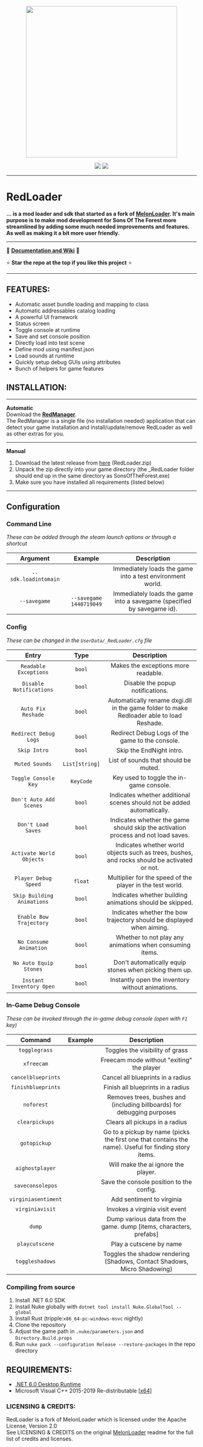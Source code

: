 
<p align="center">
  <a href="#"><img src="https://raw.githubusercontent.com/ToniMacaroni/SonsModLoader/master/Resources/redlogo.png" width="400"></a>
</p>

<p align="center">
	<a href="https://github.com/ToniMacaroni/RedLoader/releases/latest"><img src="https://img.shields.io/github/downloads/ToniMacaroni/SaberFactory/total?label=downloads&style=for-the-badge"></a>
	<a href="https://github.com/ToniMacaroni/RedLoader/releases/latest"><img src="https://img.shields.io/github/v/release/ToniMacaroni/SonsModLoader?label=latest&style=for-the-badge"></a>
</p>

---

<!-- <p>
	<h3 align="center"><a href="https://github.com/LavaGang/MelonLoader">Original Melonloader Repo</a></h3>
</p> -->

# RedLoader
**... is a mod loader and sdk that started as a fork of [MelonLoader](https://github.com/LavaGang/MelonLoader).
It's main purpose is to make mod development for Sons Of The Forest more streamlined by adding some much needed improvements and features.
As well as making it a bit more user friendly.**

---

:orange_book: **[Documentation and Wiki](https://tonimacaroni.github.io/RedLoader/)** :orange_book:

:star: **Star the repo at the top if you like this project** :star:

---

## FEATURES:
- Automatic asset bundle loading and mapping to class
- Automatic addressables catalog loading
- A powerful UI framework
- Status screen
- Toggle console at runtime
- Save and set console position
- Directly load into test scene
- Define mod using manifest.json
- Load sounds at runtime
- Quickly setup debug GUIs using attributes
- Bunch of helpers for game features

## INSTALLATION:
___
**Automatic**  
Download the **[RedManager](https://github.com/ToniMacaroni/RedManager)**.  
The RedManager is a single file (no installation needed) application that can detect your game installation
and install/update/remove RedLoader as well as other extras for you.
___

**Manual**
1. Download the latest release from [here](https://github.com/ToniMacaroni/RedLoader/releases/latest) (RedLoader.zip)
2. Unpack the zip directly into your game directory (the _RedLoader folder should end up in the same directory as SonsOfTheForest.exe)
3. Make sure you have installed all requirements (listed below)
___

## Configuration
### Command Line
*These can be added through the steam launch options or through a shortcut*

| Argument | Example | Description |
|:----------:|:---------:|:-------------:|
| `--sdk.loadintomain` |  | Immediately loads the game into a test environment world. |
| `--savegame` | `--savegame 1440719049` | Immediately loads the game into a savegame (specified by savegame id). |


### Config
*These can be changed in the `UserData/_RedLoader.cfg` file*

| Entry | Type | Description |
|:----------:|:---------:|:-------------:|
| `Readable Exceptions` | `bool` | Makes the exceptions more readable. |
| `Disable Notifications` | `bool` | Disable the popup notifications. |
| `Auto Fix Reshade` | `bool` | Automatically rename dxgi.dll in the game folder to make Redloader able to load Reshade. |
| `Redirect Debug Logs` | `bool` | Redirect Debug Logs of the game to the console. |
| `Skip Intro` | `bool` | Skip the EndNight intro. |
| `Muted Sounds` | `List[string]` | List of sounds that should be muted. |
| `Toggle Console Key` | `KeyCode` | Key used to toggle the in-game console. |
| `Don't Auto Add Scenes` | `bool` | Indicates whether additional scenes should not be added automatically. |
| `Don't Load Saves` | `bool` | Indicates whether the game should skip the activation process and not load saves. |
| `Activate World Objects` | `bool` | Indicates whether world objects such as trees, bushes, and rocks should be activated or not. |
| `Player Debug Speed` | `float` | Multiplier for the speed of the player in the test world. |
| `Skip Building Animations` | `bool` | Indicates whether building animations should be skipped. |
| `Enable Bow Trajectory` | `bool` | Indicates whether the bow trajectory should be displayed when aiming. |
| `No Consume Animation` | `bool` | Whether to not play any animations when consuming items. |
| `No Auto Equip Stones` | `bool` | Don't automatically equip stones when picking them up. |
| `Instant Inventory Open` | `bool` | Instantly open the inventory without animations. |


### In-Game Debug Console
*These can be invoked through the in-game debug console (open with `F1` key)*

| Command | Example | Description |
|:----------:|:---------:|:-------------:|
| `togglegrass` |  | Toggles the visibility of grass |
| `xfreecam` |  | Freecam mode without "exiting" the player |
| `cancelblueprints` |  | Cancel all blueprints in a radius |
| `finishblueprints` |  | Finish all blueprints in a radius |
| `noforest` |  | Removes trees, bushes and (including billboards) for debugging purposes |
| `clearpickups` |  | Clears all pickups in a radius |
| `gotopickup` |  | Go to a pickup by name (picks the first one that contains the name). Useful for finding story items. |
| `aighostplayer` |  | Will make the ai ignore the player. |
| `saveconsolepos` |  | Save the console position to the config. |
| `virginiasentiment` |  | Add sentiment to virginia |
| `virginiavisit` |  | Invokes a virginia visit event |
| `dump` |  | Dump various data from the game. dump [items, characters, prefabs] |
| `playcutscene` |  | Play a cutscene by name |
| `toggleshadows` |  | Toggles the shadow rendering (Shadows, Contact Shadows, Micro Shadowing) |


### Compiling from source
1. Install .NET 6.0 SDK
2. Install Nuke globally with `dotnet tool install Nuke.GlobalTool --global`
3. Install Rust (tripple:`x86_64-pc-windows-msvc` nightly)
4. Clone the repository
5. Adjust the game path in `.nuke/parameters.json` and `Directory.Build.props`
6. Run `nuke pack --configuration Release --restore-packages` in the repo directory

## REQUIREMENTS:

- [.NET 6.0 Desktop Runtime](https://dotnet.microsoft.com/en-us/download/dotnet/6.0#runtime-6.0.15)
- Microsoft Visual C++ 2015-2019 Re-distributable [[x64](https://aka.ms/vs/16/release/vc_redist.x64.exe)]

### LICENSING & CREDITS:

RedLoader is a fork of MelonLoader which is licensed under the Apache License, Version 2.0   
See LICENSING & CREDITS on the original [MelonLoader](https://github.com/LavaGang/MelonLoader) readme for the full list of credits and licenses.
